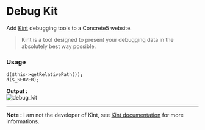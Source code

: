 # Debug Kit

Add [Kint](http://raveren.github.io/kint/) debugging tools to a Concrete5 website.
> Kint is a tool designed to present your debugging data in the absolutely best way possible.


### Usage

```
d($this->getRelativePath());
d($_SERVER);
```

__Output :__  
![debug_kit](https://cloud.githubusercontent.com/assets/6225979/8916186/1b152936-34aa-11e5-968e-7a79075ac559.png)

---

__Note :__ I am not the developer of Kint, see [Kint documentation](http://raveren.github.io/kint/#intro) for more informations.
